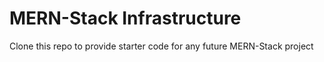 # MERN-Stack Infrastructure

Clone this repo to provide starter code for any future MERN-Stack project